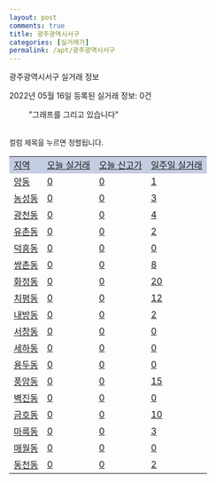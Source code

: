 ```yaml
---
layout: post
comments: true
title: 광주광역시서구
categories: [실거래가]
permalink: /apt/광주광역시서구
---
```


광주광역시서구 실거래 정보

2022년 05월 16일 등록된 실거래 정보: 0건

<!--<script async src="https://pagead2.googlesyndication.com/pagead/js/adsbygoogle.js?client=ca-pub-3485438051770037"
 crossorigin="anonymous"></script>-->

<script type="text/javascript">
  google.charts.load('current', {'packages':['corechart']});
  google.charts.setOnLoadCallback(drawChart);

  function drawChart() {
    var data = google.visualization.arrayToDataTable([['거래일', '매매', '전월세', '전매'], ['21-01', 3, 3, 0], ['21-02', 0, 1, 0], ['21-03', 1, 12, 0], ['21-04', 39, 72, 0], ['21-05', 397, 186, 4], ['21-06', 431, 289, 9], ['21-07', 500, 348, 14], ['21-08', 448, 285, 8], ['21-09', 480, 246, 7], ['21-10', 423, 262, 4], ['21-11', 268, 247, 3], ['21-12', 231, 233, 7], ['22-01', 195, 360, 1], ['22-02', 187, 315, 2], ['22-03', 269, 300, 0], ['22-04', 325, 258, 2], ['22-05', 28, 64, 0]]);

    var options = {
      title: '최근 1년간 유형별 거래량 추이',
      legend: { position: 'bottom' }
    };

    setTimeout(function() {
        var chart = new google.visualization.LineChart(document.getElementById('columnchart_material'));
        chart.draw(data, (options));
        document.getElementById('loading').style.display = 'none';
        var dayLabel = (new Date()).getDay();
        if (dayLabel < 2) {
            sorttable.innerSortFunction.apply(document.getElementById('week'), []);
            sorttable.innerSortFunction.apply(document.getElementById('week'), []);        
        }
        else {
            sorttable.innerSortFunction.apply(document.getElementById('today'), []);
            sorttable.innerSortFunction.apply(document.getElementById('today'), []);
        }
    }, 200);

  }
</script>

<div id="loading" style="z-index:20; display: block; margin-left: 35px">"그래프를 그리고 있습니다"</div>
<div id="columnchart_material" style="width: 95%; margin-left: -35px; display: block"></div>
<!--<div style="width: 95%; margin-left: -35px; display: block">
      <script async src="https://pagead2.googlesyndication.com/pagead/js/adsbygoogle.js?client=ca-pub-3485438051770037"
          crossorigin="anonymous"></script>
      <ins class="adsbygoogle"
          style="display:block"
          data-ad-format="fluid"
          data-ad-layout-key="-fb+5w+4e-db+86"
          data-ad-client="ca-pub-3485438051770037"
          data-ad-slot="1827090281"></ins>
      <script>
          (adsbygoogle = window.adsbygoogle || []).push({});
      </script>
</div>-->
<br>

<font size='small' style='font-size: small;'>컬럼 제목을 누르면 정렬됩니다.</font>
<table class="sortable">
  <tr style='background-color: rgba(114, 132, 186,0.4);'>
    <td id="region"><a href="#">지역</a></td>
    <td id="today"><a href="#">오늘 실거래</a></td>
    <td id="today_new"><a href="#">오늘 신고가</a></td>
    <td id="week"><a href="#">일주일 실거래</a></td>
  </tr>

  
  <tr class="item">
    <td><a href="광주광역시서구양동">양동</a></td>
    <td><a href="광주광역시서구양동">0</a></td>
    <td><a href="광주광역시서구양동">0</a></td>
    <td><a href="광주광역시서구양동">1</a></td>
  </tr>
    

  <tr class="item">
    <td><a href="광주광역시서구농성동">농성동</a></td>
    <td><a href="광주광역시서구농성동">0</a></td>
    <td><a href="광주광역시서구농성동">0</a></td>
    <td><a href="광주광역시서구농성동">3</a></td>
  </tr>
    

  <tr class="item">
    <td><a href="광주광역시서구광천동">광천동</a></td>
    <td><a href="광주광역시서구광천동">0</a></td>
    <td><a href="광주광역시서구광천동">0</a></td>
    <td><a href="광주광역시서구광천동">4</a></td>
  </tr>
    

  <tr class="item">
    <td><a href="광주광역시서구유촌동">유촌동</a></td>
    <td><a href="광주광역시서구유촌동">0</a></td>
    <td><a href="광주광역시서구유촌동">0</a></td>
    <td><a href="광주광역시서구유촌동">2</a></td>
  </tr>
    

  <tr class="item">
    <td><a href="광주광역시서구덕흥동">덕흥동</a></td>
    <td><a href="광주광역시서구덕흥동">0</a></td>
    <td><a href="광주광역시서구덕흥동">0</a></td>
    <td><a href="광주광역시서구덕흥동">0</a></td>
  </tr>
    

  <tr class="item">
    <td><a href="광주광역시서구쌍촌동">쌍촌동</a></td>
    <td><a href="광주광역시서구쌍촌동">0</a></td>
    <td><a href="광주광역시서구쌍촌동">0</a></td>
    <td><a href="광주광역시서구쌍촌동">8</a></td>
  </tr>
    

  <tr class="item">
    <td><a href="광주광역시서구화정동">화정동</a></td>
    <td><a href="광주광역시서구화정동">0</a></td>
    <td><a href="광주광역시서구화정동">0</a></td>
    <td><a href="광주광역시서구화정동">20</a></td>
  </tr>
    

  <tr class="item">
    <td><a href="광주광역시서구치평동">치평동</a></td>
    <td><a href="광주광역시서구치평동">0</a></td>
    <td><a href="광주광역시서구치평동">0</a></td>
    <td><a href="광주광역시서구치평동">12</a></td>
  </tr>
    

  <tr class="item">
    <td><a href="광주광역시서구내방동">내방동</a></td>
    <td><a href="광주광역시서구내방동">0</a></td>
    <td><a href="광주광역시서구내방동">0</a></td>
    <td><a href="광주광역시서구내방동">2</a></td>
  </tr>
    

  <tr class="item">
    <td><a href="광주광역시서구서창동">서창동</a></td>
    <td><a href="광주광역시서구서창동">0</a></td>
    <td><a href="광주광역시서구서창동">0</a></td>
    <td><a href="광주광역시서구서창동">0</a></td>
  </tr>
    

  <tr class="item">
    <td><a href="광주광역시서구세하동">세하동</a></td>
    <td><a href="광주광역시서구세하동">0</a></td>
    <td><a href="광주광역시서구세하동">0</a></td>
    <td><a href="광주광역시서구세하동">0</a></td>
  </tr>
    

  <tr class="item">
    <td><a href="광주광역시서구용두동">용두동</a></td>
    <td><a href="광주광역시서구용두동">0</a></td>
    <td><a href="광주광역시서구용두동">0</a></td>
    <td><a href="광주광역시서구용두동">0</a></td>
  </tr>
    

  <tr class="item">
    <td><a href="광주광역시서구풍암동">풍암동</a></td>
    <td><a href="광주광역시서구풍암동">0</a></td>
    <td><a href="광주광역시서구풍암동">0</a></td>
    <td><a href="광주광역시서구풍암동">15</a></td>
  </tr>
    

  <tr class="item">
    <td><a href="광주광역시서구벽진동">벽진동</a></td>
    <td><a href="광주광역시서구벽진동">0</a></td>
    <td><a href="광주광역시서구벽진동">0</a></td>
    <td><a href="광주광역시서구벽진동">0</a></td>
  </tr>
    

  <tr class="item">
    <td><a href="광주광역시서구금호동">금호동</a></td>
    <td><a href="광주광역시서구금호동">0</a></td>
    <td><a href="광주광역시서구금호동">0</a></td>
    <td><a href="광주광역시서구금호동">10</a></td>
  </tr>
    

  <tr class="item">
    <td><a href="광주광역시서구마륵동">마륵동</a></td>
    <td><a href="광주광역시서구마륵동">0</a></td>
    <td><a href="광주광역시서구마륵동">0</a></td>
    <td><a href="광주광역시서구마륵동">3</a></td>
  </tr>
    

  <tr class="item">
    <td><a href="광주광역시서구매월동">매월동</a></td>
    <td><a href="광주광역시서구매월동">0</a></td>
    <td><a href="광주광역시서구매월동">0</a></td>
    <td><a href="광주광역시서구매월동">0</a></td>
  </tr>
    

  <tr class="item">
    <td><a href="광주광역시서구동천동">동천동</a></td>
    <td><a href="광주광역시서구동천동">0</a></td>
    <td><a href="광주광역시서구동천동">0</a></td>
    <td><a href="광주광역시서구동천동">2</a></td>
  </tr>
    


</table>


    